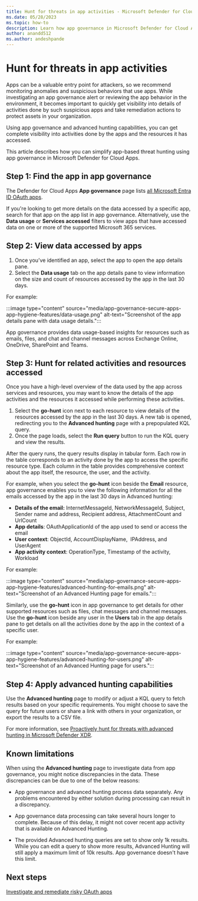 ```yaml
---
title: Hunt for threats in app activities - Microsoft Defender for Cloud Apps
ms.date: 05/28/2023
ms.topic: how-to
description: Learn how app governance in Microsoft Defender for Cloud Apps helps you hunt for resources accessed and activities carried out by apps in your environment.
author: anandd512
ms.author: andeshpande
---
```


# Hunt for threats in app activities

Apps can be a valuable entry point for attackers, so we recommend monitoring anomalies and suspicious behaviors that use apps. While investigating an app governance alert or reviewing the app behavior in the environment, it becomes important to quickly get visibility into details of activities done by such suspicious apps and take remediation actions to protect assets in your organization.

Using app governance and advanced hunting capabilities, you can get complete visibility into activities done by the apps and the resources it has accessed.

This article describes how you can simplify app-based threat hunting using app governance in Microsoft Defender for Cloud Apps.

## Step 1: Find the app in app governance

The Defender for Cloud Apps **App governance** page lists [all Microsoft Entra ID OAuth apps](https://security.microsoft.com/cloudapps/app-governance?viewid=allApps).

If you're looking to get more details on the data accessed by a specific app, search for that app on the app list in app governance. Alternatively, use the **Data usage** or **Services accessed** filters to view apps that have accessed data on one or more of the supported Microsoft 365 services.

## Step 2: View data accessed by apps

1. Once you’ve identified an app, select the app to open the app details pane.
1. Select the __Data usage__ tab on the app details pane to view information on the size and count of resources accessed by the app in the last 30 days.

For example:

:::image type="content" source="media/app-governance-secure-apps-app-hygiene-features/data-usage.png" alt-text="Screenshot of the app details pane with data usage details.":::

App governance provides data usage-based insights for resources such as emails, files, and chat and channel messages across Exchange Online, OneDrive, SharePoint and Teams.

## Step 3: Hunt for related activities and resources accessed

Once you have a high-level overview of the data used by the app across services and resources, you may want to know the details of the app activities and the resources it accessed while performing these activities.

1. Select the __go-hunt__ icon next to each resource to view details of the resources accessed by the app in the last 30 days. A new tab is opened, redirecting you to the **Advanced hunting** page with a prepopulated KQL query.
1. Once the page loads, select the __Run query__ button to run the KQL query and view the results.

After the query runs, the query results display in tabular form. Each row in the table corresponds to an activity done by the app to access the specific resource type. Each column in the table provides comprehensive context about the app itself, the resource, the user, and the activity.

For example, when you select the **go-hunt** icon beside the **Email** resource, app governance enables you to view the following information for all the emails accessed by the app in the last 30 days in Advanced hunting:

- __Details of the email:__ InternetMessageId, NetworkMessageId, Subject, Sender name and address, Recipient address, AttachmentCount and UrlCount
- __App details__: OAuthApplicationId of the app used to send or access the email
- __User context__: ObjectId, AccountDisplayName,  IPAddress, and UserAgent
- __App activity context__: OperationType, Timestamp of the activity, Workload

For example:

:::image type="content" source="media/app-governance-secure-apps-app-hygiene-features/advanced-hunting-for-emails.png" alt-text="Screenshot of an Advanced Hunting page for emails.":::

Similarly, use the **go-hunt** icon in app governance to get details for other supported resources such as files, chat messages and channel messages. Use the **go-hunt** icon beside any user in the **Users** tab in the app details pane to get details on all the activities done by the app in the context of a specific user.

For example:

:::image type="content" source="media/app-governance-secure-apps-app-hygiene-features/advanced-hunting-for-users.png" alt-text="Screenshot of an Advanced Hunting page for users.":::

## Step 4: Apply advanced hunting capabilities

Use the **Advanced hunting** page to modify or adjust a KQL query to fetch results based on your specific requirements. You might choose to save the query for future users or share a link with others in your organization, or export the results to a CSV file.

For more information, see [Proactively hunt for threats with advanced hunting in Microsoft Defender XDR](/microsoft-365/security/defender/advanced-hunting-overview).

## Known limitations

When using the **Advanced hunting** page to investigate data from app governance, you might notice discrepancies in the data. These discrepancies can be due to one of the below reasons:

- App governance and advanced hunting process data separately. Any problems encountered by either solution during processing can result in a discrepancy.

- App governance data processing can take several hours longer to complete. Because of this delay, it might not cover recent app activity that is available on Advanced Hunting.

- The provided Advanced hunting queries are set to show only 1k results. While you can edit a query to show more results, Advanced Hunting will still apply a maximum limit of 10k results. App governance doesn't have this limit.

## Next steps

[Investigate and remediate risky OAuth apps](investigate-risky-oauth.md)
